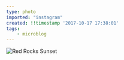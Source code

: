 ```yaml
---
type: photo
imported: "instagram"
created: !!timestamp '2017-10-17 17:38:01'
tags:
    - microblog
---
```

![Red Rocks Sunset](/media/images/photos/2017/10/1be9e087a74ca138fabc2562d8a101d4.jpg)

